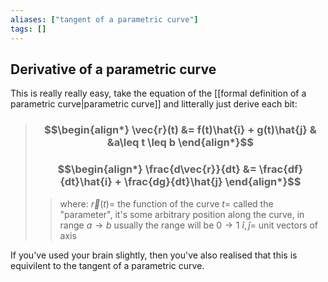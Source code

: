 ```yaml
---
aliases: ["tangent of a parametric curve"]
tags: []
---
```


## Derivative of a parametric curve

This is really really easy, take the equation of the [[formal definition of a parametric curve|parametric curve]] and litterally just derive each bit:

> ### $$\begin{align*}  \vec{r}(t) &=  f(t)\hat{i} + g(t)\hat{j} & &a\leq t \leq b \end{align*}$$ 
> ### $$\begin{align*}  \frac{d\vec{r}}{dt} &=  \frac{df}{dt}\hat{i} + \frac{dg}{dt}\hat{j} \end{align*}$$ 
>> where:
>> $\vec{r}(t)=$ the function of the curve 
>> $t=$ called the "parameter", it's some arbitrary position along the curve, in range $a\to b$ usually the range will be $0\to1$
>> $\hat{i},\hat{j}=$ unit vectors of axis

If you've used your brain slightly, then you've also realised that this is equivilent to the tangent of a parametric curve.
